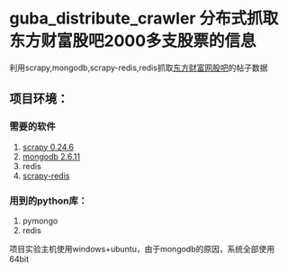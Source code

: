 #  guba_distribute_crawler 分布式抓取东方财富股吧2000多支股票的信息

利用scrapy,mongodb,scrapy-redis,redis抓取[东方财富网股吧](http://guba.eastmoney.com/)的帖子数据

## 项目环境：
### 需要的软件
1. [scrapy 0.24.6](https://github.com/scrapy/scrapy/releases/tag/0.24.6) 
2. [mongodb 2.6.11](https://github.com/mongodb/mongo/releases/tag/r2.6.11)
3. redis
4. [scrapy-redis](https://github.com/rolando/scrapy-redis)

### 用到的python库：
1. pymongo
2. redis

项目实验主机使用windows+ubuntu，由于mongodb的原因，系统全部使用64bit


